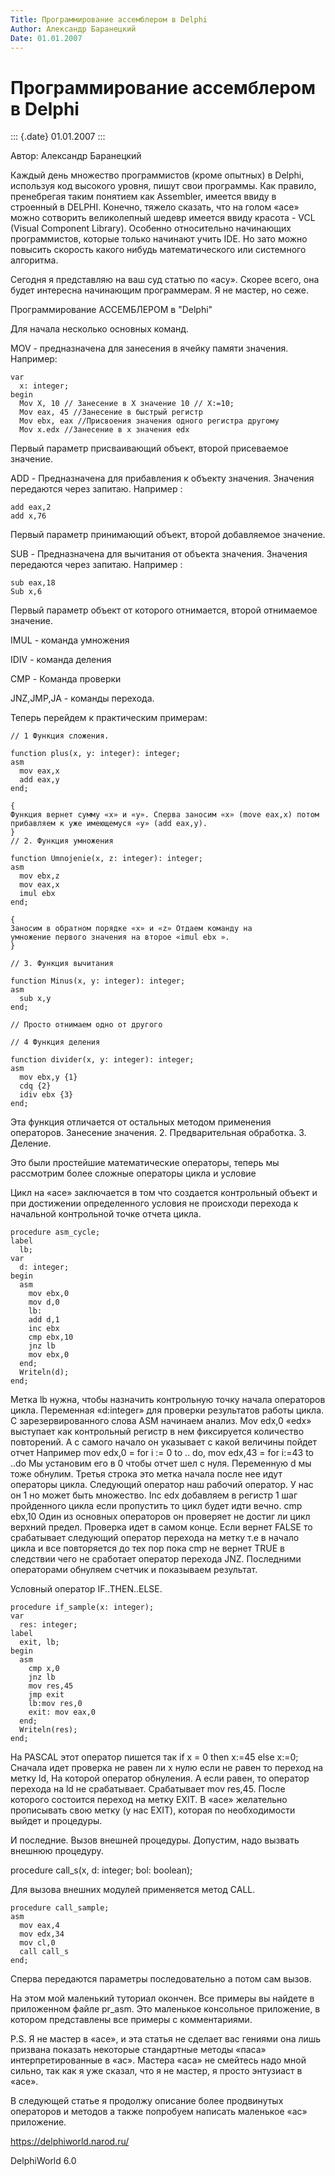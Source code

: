 ```yaml
---
Title: Программирование ассемблером в Delphi
Author: Александр Баранецкий
Date: 01.01.2007
---
```



Программирование ассемблером в Delphi
=====================================

::: {.date}
01.01.2007
:::

Автор: Александр Баранецкий

Каждый день множество программистов (кроме опытных) в Delphi, используя
код высокого уровня, пишут свои программы. Как правило, пренебрегая
таким понятием как Assembler, имеется ввиду в строенный в DELPHI.
Конечно, тяжело сказать, что на голом «асе» можно сотворить великолепный
шедевр имеется ввиду красота - VCL (Visual Component Library). Особенно
относительно начинающих программистов, которые только начинают учить
IDE. Но зато можно повысить скорость какого нибудь математического или
системного алгоритма.

Сегодня я представляю на ваш суд статью по «асу». Скорее всего, она
будет интересна начинающим программерам. Я не мастер, но сеже.

Программирование АССЕМБЛЕРОМ в "Delphi"

Для начала несколько основных команд.

MOV - предназначена для занесения в ячейку памяти значения. Например:

    var
      x: integer;
    begin
      Mov X, 10 // Занесение в Х значение 10 // X:=10;
      Mov eax, 45 //Занесение в быстрый регистр
      Mov ebx, eax //Присвоения значения одного регистра другому
      Mov x.edx //Занесение в х значения edx

Первый параметр присваивающий объект, второй присеваемое значение.

ADD - Предназначена для прибавления к объекту значения. Значения
передаются через запитаю. Например :

    add eax,2
    add x,76 

Первый параметр принимающий объект, второй добавляемое значение.

SUB - Предназначена для вычитания от объекта значения. Значения
передаются через запитаю. Например :

    sub eax,18
    Sub x,6 

Первый параметр объект от которого отнимается, второй отнимаемое
значение.

IMUL - команда умножения

IDIV - команда деления

CMP - Команда проверки

JNZ,JMP,JA - команды перехода.

Теперь перейдем к практическим примерам:

    // 1 Функция сложения.
     
    function plus(x, y: integer): integer;
    asm
      mov eax,x
      add eax,y
    end;
     
    {
    Функция вернет сумму «x» и «y». Сперва заносим «х» (move eax,x) потом
    прибавляем к уже имеющемуся «y» (add eax,y).
    }
    // 2. Функция умножения
     
    function Umnojenie(x, z: integer): integer;
    asm
      mov ebx,z
      mov eax,x
      imul ebx
    end;
     
    {
    Заносим в обратном порядке «x» и «z» Отдаем команду на
    умножение первого значения на второе «imul ebx ».
    }
     
    // 3. Функция вычитания
     
    function Minus(x, y: integer): integer;
    asm
      sub x,y
    end;
     
    // Просто отнимаем одно от другого
     
    // 4 Функция деления
     
    function divider(x, y: integer): integer;
    asm
      mov ebx,y {1}
      cdq {2}
      idiv ebx {3}
    end;

Эта функция отличается от остальных методом применения операторов.
Занесение значения. 2. Предварительная обработка. 3. Деление.

Это были простейшие математические операторы, теперь мы рассмотрим более
сложные операторы цикла и условие

Цикл на «асе» заключается в том что создается контрольный объект и при
достижении определенного условия не происходи перехода к начальной
контрольной точке отчета цикла.

    procedure asm_cycle;
    label
      lb;
    var
      d: integer;
    begin
      asm
        mov ebx,0
        mov d,0
        lb:
        add d,1
        inc ebx
        cmp ebx,10
        jnz lb
        mov ebx,0
      end;
      Writeln(d);
    end;

Метка lb нужна, чтобы назначить контрольную точку начала операторов
цикла. Переменная «d:integer» для проверки результатов работы цикла. С
зарезервированного слова ASM начинаем анализ. Mov edx,0 «edx» выступает
как контрольный регистр в нем фиксируется количество повторений. А с
самого начало он указывает с какой величины пойдет отчет Например mov
edx,0 = for i := 0 to .. do, mov edx,43 = for i:=43 to ..do Мы установим
его в 0 чтобы отчет шел с нуля. Переменную d мы тоже обнулим. Третья
строка это метка начала после нее идут операторы цикла. Следующий
оператор наш рабочий оператор. У нас он 1 но может быть множество. Inc
edx добавляем в регистр 1 шаг пройденного цикла если пропустить то цикл
будет идти вечно. cmp ebx,10 Один из основных операторов он проверяет не
достиг ли цикл верхний предел. Проверка идет в самом конце. Если вернет
FALSE то срабатывает следующий оператор перехода на метку т.е в начало
цикла и все повторяется до тех пор пока cmp не вернет TRUE в следствии
чего не сработает оператор перехода JNZ. Последними операторами обнуляем
счетчик и показываем результат.

Условный оператор IF..THEN..ELSE.

    procedure if_sample(x: integer);
    var
      res: integer;
    label
      exit, lb;
    begin
      asm
        cmp x,0
        jnz lb
        mov res,45
        jmp exit
        lb:mov res,0
        exit: mov eax,0
      end;
      Writeln(res);
    end;

На PASCAL этот оператор пишется так if x = 0 then x:=45 else x:=0;
Сначала идет проверка не равен ли х нулю если не равен то переход на
метку ld, На которой оператор обнуления. А если равен, то оператор
перехода на ld не срабатывает. Срабатывает mov res,45. После которого
состоится переход на метку EXIT. В «асе» желательно прописывать свою
метку (у нас EXIT), которая по необходимости выйдет и процедуры.

И последние. Вызов внешней процедуры. Допустим, надо вызвать внешнюю
процедуру.

procedure call\_s(x, d: integer; bol: boolean);

Для вызова внешних модулей применяется метод CALL.

    procedure call_sample;
    asm
      mov eax,4
      mov edx,34
      mov cl,0
      call call_s
    end;

Сперва передаются параметры последовательно а потом сам вызов.

На этом мой маленький туториал окончен. Все примеры вы найдете в
приложенном файле pr\_asm. Это маленькое консольное приложение, в
котором представлены все примеры с комментариями.

P.S. Я не мастер в «асе», и эта статья не сделает вас гениями она лишь
призвана показать некоторые стандартные методы «паса» интерпретированные
в «ас». Мастера «аса» не смейтесь надо мной сильно, так как я уже
сказал, что я не мастер, я просто энтузиаст в «асе».

В следующей статье я продолжу описание более продвинутых операторов и
методов а также попробуем написать маленькое «ас» приложение.

<https://delphiworld.narod.ru/>

DelphiWorld 6.0
